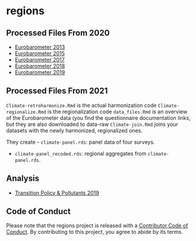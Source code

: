 
<!-- README.md is generated from README.Rmd. Please edit that file -->

# regions

<!-- badges: start -->
<!-- badges: end -->

## Processed Files From 2020

-   [Eurobarometer
    2013](https://github.com/antaldaniel/coal/blob/master/Eurobarometer_13.md)
-   [Eurobarometer
    2015](https://github.com/antaldaniel/coal/blob/master/Eurobarometer_15.md)
-   [Eurobarometer
    2017](https://github.com/antaldaniel/coal/blob/master/Eurobarometer_17.md)
-   [Eurobarometer
    2018](https://github.com/antaldaniel/coal/blob/master/Eurobarometer_18.md)
-   [Eurobarometer
    2019](https://github.com/antaldaniel/coal/blob/master/Eurobarometer_19.md)

## Processed Files From 2021

`Climate-retroharmonize.Rmd` is the actual harmonization code
`Climate-regionalize.Rmd` is the regionalization code `data_files.Rmd`
is an overview of the Eurobarometer data (you find the questionnaire
documentation links, but they are also downloaded to data-raw
`Climate-join.Rmd` joins your datasets with the newly harmonized,
regionalized ones.

They create - `climate-panel.rds`: panel data of four surveys.

-   `climate-panel_recoded.rds`: regional aggregates from
    `climate-panel.rds`.

## Analysis

-   [Transition Policy & Pollutants
    2019](https://github.com/antaldaniel/coal/blob/master/Transition_policy_polluntants.md)

## Code of Conduct

Please note that the regions project is released with a [Contributor
Code of
Conduct](https://contributor-covenant.org/version/2/0/CODE_OF_CONDUCT.html).
By contributing to this project, you agree to abide by its terms.
